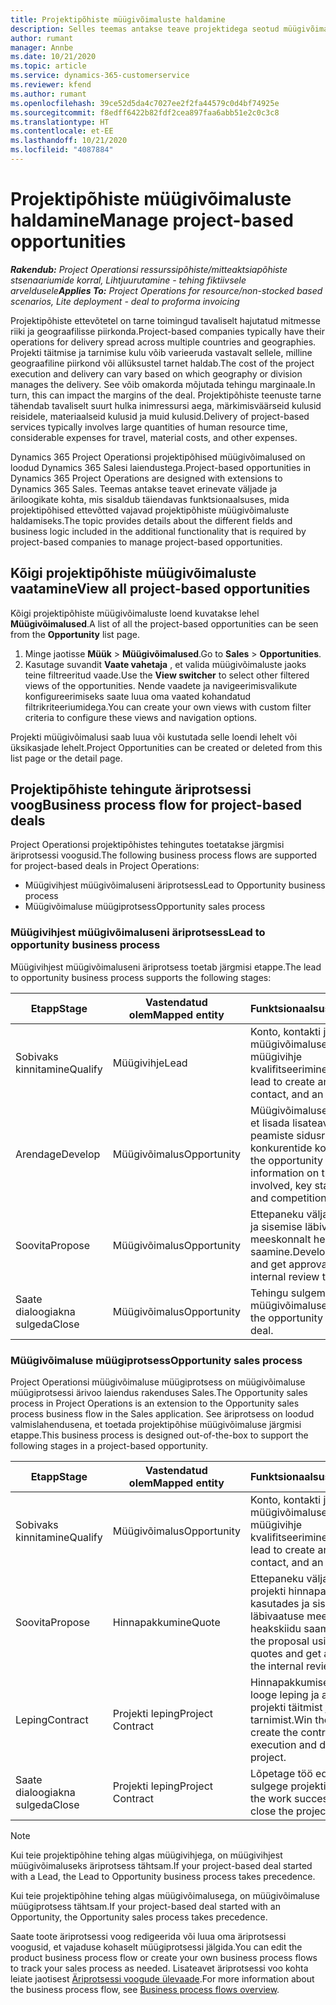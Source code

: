 ```yaml
---
title: Projektipõhiste müügivõimaluste haldamine
description: Selles teemas antakse teave projektidega seotud müügivõimalustega töötamise kohta.
author: rumant
manager: Annbe
ms.date: 10/21/2020
ms.topic: article
ms.service: dynamics-365-customerservice
ms.reviewer: kfend
ms.author: rumant
ms.openlocfilehash: 39ce52d5da4c7027ee2f2fa44579c0d4bf74925e
ms.sourcegitcommit: f8edff6422b82fdf2cea897faa6abb51e2c0c3c8
ms.translationtype: HT
ms.contentlocale: et-EE
ms.lasthandoff: 10/21/2020
ms.locfileid: "4087884"
---
```

# <a name="manage-project-based-opportunities"></a><span data-ttu-id="6e043-103">Projektipõhiste müügivõimaluste haldamine</span><span class="sxs-lookup"><span data-stu-id="6e043-103">Manage project-based opportunities</span></span>

<span data-ttu-id="6e043-104">_**Rakendub:** Project Operationsi ressurssipõhiste/mitteaktsiapõhiste stsenaariumide korral,  Lihtjuurutamine - tehing fiktiivsele arveldusele_</span><span class="sxs-lookup"><span data-stu-id="6e043-104">_**Applies To:** Project Operations for resource/non-stocked based scenarios, Lite deployment - deal to proforma invoicing_</span></span>

<span data-ttu-id="6e043-105">Projektipõhiste ettevõtetel on tarne toimingud tavaliselt hajutatud mitmesse riiki ja geograafilisse piirkonda.</span><span class="sxs-lookup"><span data-stu-id="6e043-105">Project-based companies typically have their operations for delivery spread across multiple countries and geographies.</span></span> <span data-ttu-id="6e043-106">Projekti täitmise ja tarnimise kulu võib varieeruda vastavalt sellele, milline geograafiline piirkond või allüksustel tarnet haldab.</span><span class="sxs-lookup"><span data-stu-id="6e043-106">The cost of the project execution and delivery can vary  based on which geography or division manages the delivery.</span></span> <span data-ttu-id="6e043-107">See võib omakorda mõjutada tehingu marginaale.</span><span class="sxs-lookup"><span data-stu-id="6e043-107">In turn, this can impact the margins of the deal.</span></span> <span data-ttu-id="6e043-108">Projektipõhiste teenuste tarne tähendab tavaliselt suurt hulka inimressursi aega, märkimisväärseid kulusid reisidele, materiaalseid kulusid ja muid kulusid.</span><span class="sxs-lookup"><span data-stu-id="6e043-108">Delivery of project-based services typically involves large quantities of human resource time, considerable expenses for travel, material costs, and other expenses.</span></span>

<span data-ttu-id="6e043-109">Dynamics 365 Project Operationsi projektipõhised müügivõimalused on loodud Dynamics 365 Salesi laiendustega.</span><span class="sxs-lookup"><span data-stu-id="6e043-109">Project-based opportunities in Dynamics 365 Project Operations are designed with extensions to Dynamics 365 Sales.</span></span> <span data-ttu-id="6e043-110">Teemas antakse teavet erinevate väljade ja äriloogikate kohta, mis sisaldub täiendavas funktsionaalsuses, mida projektipõhised ettevõtted vajavad projektipõhiste müügivõimaluste haldamiseks.</span><span class="sxs-lookup"><span data-stu-id="6e043-110">The topic provides details about the different fields and business logic included in the additional functionality that is required by project-based companies to manage project-based opportunities.</span></span>

## <a name="view-all-project-based-opportunities"></a><span data-ttu-id="6e043-111">Kõigi projektipõhiste müügivõimaluste vaatamine</span><span class="sxs-lookup"><span data-stu-id="6e043-111">View all project-based opportunities</span></span>

<span data-ttu-id="6e043-112">Kõigi projektipõhiste müügivõimaluste loend kuvatakse lehel **Müügivõimalused**.</span><span class="sxs-lookup"><span data-stu-id="6e043-112">A list of all the project-based opportunities can be seen from the **Opportunity** list page.</span></span> 

1. <span data-ttu-id="6e043-113">Minge jaotisse **Müük** > **Müügivõimalused**.</span><span class="sxs-lookup"><span data-stu-id="6e043-113">Go to **Sales** > **Opportunities**.</span></span>
2. <span data-ttu-id="6e043-114">Kasutage suvandit **Vaate vahetaja** , et valida müügivõimaluste jaoks teine filtreeritud vaade.</span><span class="sxs-lookup"><span data-stu-id="6e043-114">Use the **View switcher** to select other filtered views of the opportunities.</span></span> <span data-ttu-id="6e043-115">Nende vaadete ja navigeerimisvalikute konfigureerimiseks saate luua oma vaated kohandatud filtrikriteeriumidega.</span><span class="sxs-lookup"><span data-stu-id="6e043-115">You can create your own views with custom filter criteria to configure these views and navigation options.</span></span>

<span data-ttu-id="6e043-116">Projekti müügivõimalusi saab luua või kustutada selle loendi lehelt või üksikasjade lehelt.</span><span class="sxs-lookup"><span data-stu-id="6e043-116">Project Opportunities can be created or deleted from this list page or the detail page.</span></span>

## <a name="business-process-flow-for-project-based-deals"></a><span data-ttu-id="6e043-117">Projektipõhiste tehingute äriprotsessi voog</span><span class="sxs-lookup"><span data-stu-id="6e043-117">Business process flow for project-based deals</span></span>

<span data-ttu-id="6e043-118">Project Operationsi projektipõhistes tehingutes toetatakse järgmisi äriprotsessi voogusid.</span><span class="sxs-lookup"><span data-stu-id="6e043-118">The following business process flows are supported for project-based deals in Project Operations:</span></span>

- <span data-ttu-id="6e043-119">Müügivihjest müügivõimaluseni äriprotsess</span><span class="sxs-lookup"><span data-stu-id="6e043-119">Lead to Opportunity business process</span></span>
- <span data-ttu-id="6e043-120">Müügivõimaluse müügiprotsess</span><span class="sxs-lookup"><span data-stu-id="6e043-120">Opportunity sales process</span></span>

### <a name="lead-to-opportunity-business-process"></a><span data-ttu-id="6e043-121">Müügivihjest müügivõimaluseni äriprotsess</span><span class="sxs-lookup"><span data-stu-id="6e043-121">Lead to opportunity business process</span></span> 
<span data-ttu-id="6e043-122">Müügivihjest müügivõimaluseni äriprotsess toetab järgmisi etappe.</span><span class="sxs-lookup"><span data-stu-id="6e043-122">The lead to opportunity business process supports the following stages:</span></span>

| <span data-ttu-id="6e043-123">Etapp</span><span class="sxs-lookup"><span data-stu-id="6e043-123">Stage</span></span> | <span data-ttu-id="6e043-124">Vastendatud olem</span><span class="sxs-lookup"><span data-stu-id="6e043-124">Mapped entity</span></span> | <span data-ttu-id="6e043-125">Funktsionaalsus</span><span class="sxs-lookup"><span data-stu-id="6e043-125">Functionality</span></span> |
| --- | --- | --- |
| <span data-ttu-id="6e043-126">Sobivaks kinnitamine</span><span class="sxs-lookup"><span data-stu-id="6e043-126">Qualify</span></span> | <span data-ttu-id="6e043-127">Müügivihje</span><span class="sxs-lookup"><span data-stu-id="6e043-127">Lead</span></span> | <span data-ttu-id="6e043-128">Konto, kontakti ja müügivõimaluse loomiseks müügivihje kvalifitseerimine.</span><span class="sxs-lookup"><span data-stu-id="6e043-128">Qualify the lead to create an account, contact, and an opportunity.</span></span> |
| <span data-ttu-id="6e043-129">Arendage</span><span class="sxs-lookup"><span data-stu-id="6e043-129">Develop</span></span> | <span data-ttu-id="6e043-130">Müügivõimalus</span><span class="sxs-lookup"><span data-stu-id="6e043-130">Opportunity</span></span> | <span data-ttu-id="6e043-131">Müügivõimaluse arendamine, et lisada lisateavet seotud töö, peamiste sidusrühmade ja konkurentide kohta.</span><span class="sxs-lookup"><span data-stu-id="6e043-131">Develop the opportunity to add more information on the work involved, key stakeholders, and competition.</span></span> |
| <span data-ttu-id="6e043-132">Soovita</span><span class="sxs-lookup"><span data-stu-id="6e043-132">Propose</span></span> | <span data-ttu-id="6e043-133">Müügivõimalus</span><span class="sxs-lookup"><span data-stu-id="6e043-133">Opportunity</span></span> | <span data-ttu-id="6e043-134">Ettepaneku väljaarendamine ja sisemise läbivaatuse meeskonnalt heakskiidu saamine.</span><span class="sxs-lookup"><span data-stu-id="6e043-134">Develop the proposal and get approval from the internal review team.</span></span> |
| <span data-ttu-id="6e043-135">Saate dialoogiakna sulgeda</span><span class="sxs-lookup"><span data-stu-id="6e043-135">Close</span></span> | <span data-ttu-id="6e043-136">Müügivõimalus</span><span class="sxs-lookup"><span data-stu-id="6e043-136">Opportunity</span></span> | <span data-ttu-id="6e043-137">Tehingu sulgemiseks müügivõimaluse võitmine.</span><span class="sxs-lookup"><span data-stu-id="6e043-137">Win the opportunity to close the deal.</span></span> |

### <a name="opportunity-sales-process"></a><span data-ttu-id="6e043-138">Müügivõimaluse müügiprotsess</span><span class="sxs-lookup"><span data-stu-id="6e043-138">Opportunity sales process</span></span>
<span data-ttu-id="6e043-139">Project Operationsi müügivõimaluse müügiprotsess on müügivõimaluse müügiprotsessi ärivoo laiendus rakenduses Sales.</span><span class="sxs-lookup"><span data-stu-id="6e043-139">The Opportunity sales process in Project Operations is an extension to the Opportunity sales process business flow in the Sales application.</span></span> <span data-ttu-id="6e043-140">See äriprotsess on loodud valmislahendusena, et toetada projektipõhise müügivõimaluse järgmisi etappe.</span><span class="sxs-lookup"><span data-stu-id="6e043-140">This business process is designed out-of-the-box to support the following stages in a project-based opportunity.</span></span>

| <span data-ttu-id="6e043-141">Etapp</span><span class="sxs-lookup"><span data-stu-id="6e043-141">Stage</span></span> | <span data-ttu-id="6e043-142">Vastendatud olem</span><span class="sxs-lookup"><span data-stu-id="6e043-142">Mapped entity</span></span> | <span data-ttu-id="6e043-143">Funktsionaalsus</span><span class="sxs-lookup"><span data-stu-id="6e043-143">Functionality</span></span> |
| --- | --- | --- |
| <span data-ttu-id="6e043-144">Sobivaks kinnitamine</span><span class="sxs-lookup"><span data-stu-id="6e043-144">Qualify</span></span> | <span data-ttu-id="6e043-145">Müügivõimalus</span><span class="sxs-lookup"><span data-stu-id="6e043-145">Opportunity</span></span> | <span data-ttu-id="6e043-146">Konto, kontakti ja müügivõimaluse loomiseks müügivihje kvalifitseerimine.</span><span class="sxs-lookup"><span data-stu-id="6e043-146">Qualify the lead to create an account, contact, and an opportunity.</span></span> |
| <span data-ttu-id="6e043-147">Soovita</span><span class="sxs-lookup"><span data-stu-id="6e043-147">Propose</span></span> | <span data-ttu-id="6e043-148">Hinnapakkumine</span><span class="sxs-lookup"><span data-stu-id="6e043-148">Quote</span></span> | <span data-ttu-id="6e043-149">Ettepaneku väljaarendamine projekti hinnapakkumist kasutades ja sisemise läbivaatuse meeskonnalt heakskiidu saamine.</span><span class="sxs-lookup"><span data-stu-id="6e043-149">Develop the proposal using project quotes and get approval from the internal review team.</span></span> |
| <span data-ttu-id="6e043-150">Leping</span><span class="sxs-lookup"><span data-stu-id="6e043-150">Contract</span></span> | <span data-ttu-id="6e043-151">Projekti leping</span><span class="sxs-lookup"><span data-stu-id="6e043-151">Project Contract</span></span> | <span data-ttu-id="6e043-152">Hinnapakkumise võitmiseks looge leping ja alustage projekti täitmist ja tarnimist.</span><span class="sxs-lookup"><span data-stu-id="6e043-152">Win the quote to create the contract and begin execution and delivery on the project.</span></span> |
| <span data-ttu-id="6e043-153">Saate dialoogiakna sulgeda</span><span class="sxs-lookup"><span data-stu-id="6e043-153">Close</span></span> | <span data-ttu-id="6e043-154">Projekti leping</span><span class="sxs-lookup"><span data-stu-id="6e043-154">Project Contract</span></span> | <span data-ttu-id="6e043-155">Lõpetage töö edukalt ja sulgege projekti leping.</span><span class="sxs-lookup"><span data-stu-id="6e043-155">Finish the work successfully and close the project contract.</span></span> |

> [!NOTE]
> <span data-ttu-id="6e043-156">Kui teie projektipõhine tehing algas müügivihjega, on müügivihjest müügivõimaluseks äriprotsess tähtsam.</span><span class="sxs-lookup"><span data-stu-id="6e043-156">If your project-based deal started with a Lead, the Lead to Opportunity business process takes precedence.</span></span>
>
> <span data-ttu-id="6e043-157">Kui teie projektipõhine tehing algas müügivõimalusega, on müügivõimaluse müügiprotsess tähtsam.</span><span class="sxs-lookup"><span data-stu-id="6e043-157">If your project-based deal started with an Opportunity, the Opportunity sales process takes precedence.</span></span>

<span data-ttu-id="6e043-158">Saate toote äriprotsessi voog redigeerida või luua oma äriprotsessi voogusid, et vajaduse kohaselt müügiprotsessi jälgida.</span><span class="sxs-lookup"><span data-stu-id="6e043-158">You can edit the product business process flow or create your own business process flows to track your sales process as needed.</span></span> <span data-ttu-id="6e043-159">Lisateavet äriprotsessi voo kohta leiate jaotisest [Äriprotsessi voogude ülevaade](https://docs.microsoft.com/dynamics365/customerengagement/on-premises/customize/business-process-flows-overview).</span><span class="sxs-lookup"><span data-stu-id="6e043-159">For more information about the business process flow, see [Business process flows overview](https://docs.microsoft.com/dynamics365/customerengagement/on-premises/customize/business-process-flows-overview).</span></span>
